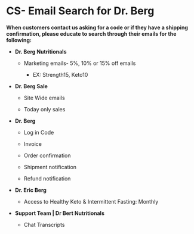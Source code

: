 # CS- Email Search for Dr. Berg

**When customers contact us asking for a code or if they have a shipping confirmation, please educate to search through their emails for the following:**

- **Dr. Berg Nutritionals**

    - Marketing emails- 5%, 10% or 15% off emails

        - EX: Strength15, Keto10

- **Dr. Berg Sale**

    - Site Wide emails

    - Today only sales

- **Dr. Berg**

    - Log in Code

    - Invoice

    - Order confirmation

    - Shipment notification

    - Refund notification

- **Dr. Eric Berg**

    - Access to Healthy Keto & Intermittent Fasting: Monthly

- **Support Team | Dr Bert Nutritionals**

    - Chat Transcripts